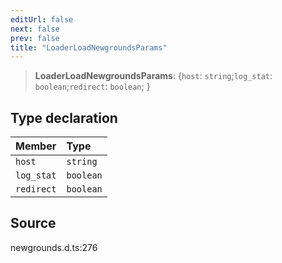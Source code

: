 ```yaml
---
editUrl: false
next: false
prev: false
title: "LoaderLoadNewgroundsParams"
---
```


> **LoaderLoadNewgroundsParams**: \{`host`: `string`;`log_stat`: `boolean`;`redirect`: `boolean`;  }

## Type declaration

| Member | Type |
| :------ | :------ |
| `host` | `string` |
| `log_stat` | `boolean` |
| `redirect` | `boolean` |

## Source

newgrounds.d.ts:276
